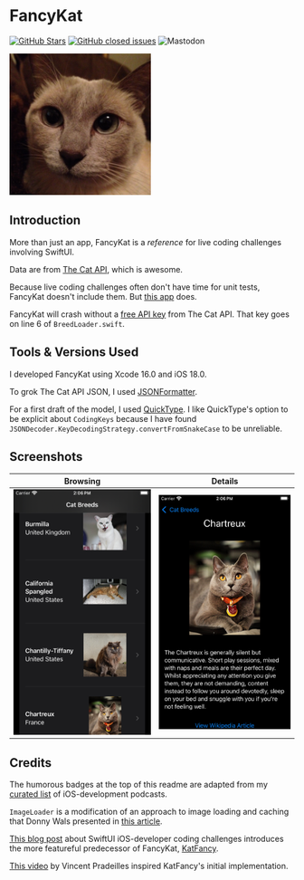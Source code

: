 FancyKat
========

[![GitHub Stars](https://img.shields.io/github/stars/badges/shields.svg?style=social&label=Star)]()
[![GitHub closed issues](https://img.shields.io/github/issues-closed/badges/shields.svg)]()
![Mastodon](https://img.shields.io/mastodon/follow/111621273712963279)

<a href="url"><img src="FancyKat/Assets.xcassets/AppIcon.appiconset/Tonkinese.jpg" height="250"></a>
<br />

## Introduction

More than just an app, FancyKat is a _reference_ for live coding challenges involving SwiftUI.

Data are from [The Cat API](https://thecatapi.com), which is awesome.

Because live coding challenges often don't have time for unit tests, FancyKat doesn't include them. But [this app](https://github.com/algoexpert-io/iOSExpert/tree/master/solution-wrap-up/KatFancy-final) does.

FancyKat will crash without a [free API key](https://thecatapi.com/signup) from The Cat API. That key goes on line 6 of `BreedLoader.swift`.

## Tools & Versions Used

I developed FancyKat using Xcode 16.0 and iOS 18.0.

To grok The Cat API JSON, I used [JSONFormatter](https://jsonformatter.org).

For a first draft of the model, I used [QuickType](https://quicktype.io). I like QuickType's option to be explicit about `CodingKeys` because I have found `JSONDecoder.KeyDecodingStrategy.convertFromSnakeCase` to be unreliable.

## Screenshots

| Browsing | Details |
| -------- | ------- |
| ![](img/browse.png) | ![](img/details.png) |

## Credits

The humorous badges at the top of this readme are adapted from my [curated list](https://github.com/vermont42/Podcasts) of iOS-development podcasts.

`ImageLoader` is a modification of an approach to image loading and caching that Donny Wals presented in [this article](https://www.donnywals.com/using-swifts-async-await-to-build-an-image-loader/).

[This blog post](https://racecondition.software/blog/swiftui-homeworks/) about SwiftUI iOS-developer coding challenges introduces the more featureful predecessor of FancyKat, [KatFancy](https://github.com/algoexpert-io/iOSExpert/tree/master/solution-wrap-up/KatFancy-final).

[This video](https://www.youtube.com/watch?v=n1PeOa3qXy8) by Vincent Pradeilles inspired KatFancy's initial implementation.

